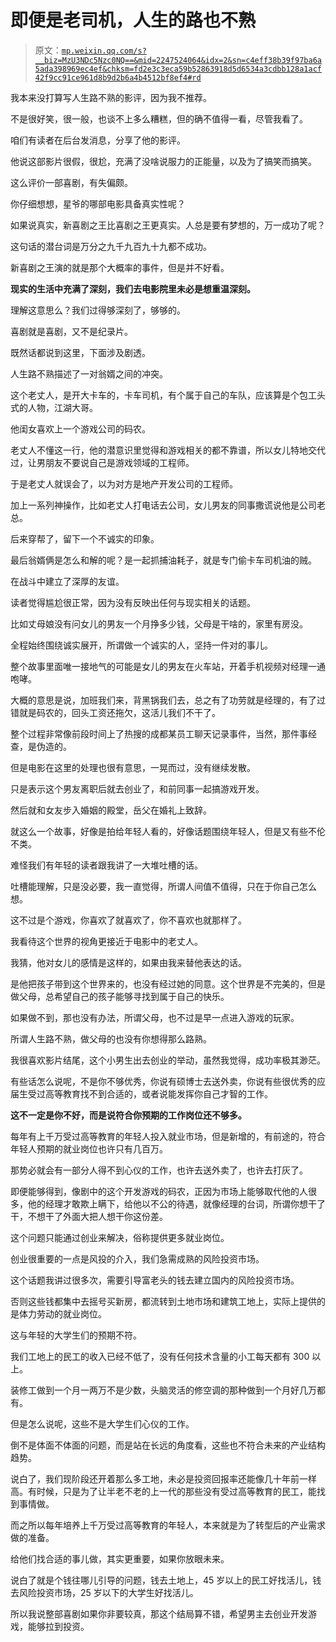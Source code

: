 # 即便是老司机，人生的路也不熟

> 原文：[`mp.weixin.qq.com/s?__biz=MzU3NDc5Nzc0NQ==&mid=2247524064&idx=2&sn=c4eff38b39f97ba6a5ada398969ec4ef&chksm=fd2e3c3eca59b52863918d5d6534a3cdbb128a1acf42f9cc91ce961d8b9d2b6a4b4512bf8ef4#rd`](http://mp.weixin.qq.com/s?__biz=MzU3NDc5Nzc0NQ==&mid=2247524064&idx=2&sn=c4eff38b39f97ba6a5ada398969ec4ef&chksm=fd2e3c3eca59b52863918d5d6534a3cdbb128a1acf42f9cc91ce961d8b9d2b6a4b4512bf8ef4#rd)

我本来没打算写人生路不熟的影评，因为我不推荐。 

不是很好笑，很一般，也谈不上多么糟糕，但的确不值得一看，尽管我看了。 

咱们有读者在后台发消息，分享了他的影评。 

他说这部影片很假，很尬，充满了没啥说服力的正能量，以及为了搞笑而搞笑。

这么评价一部喜剧，有失偏颇。 

你仔细想想，星爷的哪部电影具备真实性呢？ 

如果说真实，新喜剧之王比喜剧之王更真实。人总是要有梦想的，万一成功了呢？ 

这句话的潜台词是万分之九千九百九十九都不成功。

新喜剧之王演的就是那个大概率的事件，但是并不好看。

**现实的生活中充满了深刻，我们去电影院里未必是想重温深刻。** 

理解这意思么？我们过得够深刻了，够够的。 

喜剧就是喜剧，又不是纪录片。 

既然话都说到这里，下面涉及剧透。 

人生路不熟描述了一对翁婿之间的冲突。 

这个老丈人，是开大卡车的，卡车司机，有个属于自己的车队，应该算是个包工头式的人物，江湖大哥。 

他闺女喜欢上一个游戏公司的码农。

老丈人不懂这一行，他的潜意识里觉得和游戏相关的都不靠谱，所以女儿特地交代过，让男朋友不要说自己是游戏领域的工程师。 

于是老丈人就误会了，以为对方是地产开发公司的工程师。

加上一系列神操作，比如老丈人打电话去公司，女儿男友的同事撒谎说他是公司老总。 

后来穿帮了，留下一个不诚实的印象。 

最后翁婿俩是怎么和解的呢？是一起抓捕油耗子，就是专门偷卡车司机油的贼。

在战斗中建立了深厚的友谊。 

读者觉得尴尬很正常，因为没有反映出任何与现实相关的话题。 

比如丈母娘没有问女儿的男友一个月挣多少钱，父母是干啥的，家里有房没。 

全程始终围绕诚实展开，所谓做一个诚实的人，坚持一件对的事儿。 

整个故事里面唯一接地气的可能是女儿的男友在火车站，开着手机视频对经理一通咆哮。 

大概的意思是说，加班我们来，背黑锅我们去，总之有了功劳就是经理的，有了过错就是码农的，回头工资还拖欠，这活儿我们不干了。 

整个过程非常像前段时间上了热搜的成都某员工聊天记录事件，当然，那件事经查，是伪造的。 

但是电影在这里的处理也很有意思，一晃而过，没有继续发散。 

只是表示这个男友离职后就去创业了，和前同事一起搞游戏开发。 

然后就和女友步入婚姻的殿堂，岳父在婚礼上致辞。 

就这么一个故事，好像是拍给年轻人看的，好像话题围绕年轻人，但是又有些不伦不类。 

难怪我们有年轻的读者跟我讲了一大堆吐槽的话。 

吐槽能理解，只是没必要，我一直觉得，所谓人间值不值得，只在于你自己怎么想。

这不过是个游戏，你喜欢了就喜欢了，你不喜欢也就那样了。 

我看待这个世界的视角更接近于电影中的老丈人。

我猜，他对女儿的感情是这样的，如果由我来替他表达的话。 

是他把孩子带到这个世界来的，也没有经过她的同意。这个世界是不完美的，但是做父母，总希望自己的孩子能够寻找到属于自己的快乐。

如果做不到，那也没有办法，所谓父母，也不过是早一点进入游戏的玩家。

所谓人生路不熟，做父母的也没有你想得那么路熟。

我很喜欢影片结尾，这个小男生出去创业的举动，虽然我觉得，成功率极其渺茫。 

有些话怎么说呢，不是你不够优秀，你说有硕博士去送外卖，你说有些很优秀的应届生受过高等教育找不到合适的，或者说能发挥你自己才智的工作。 

**这不一定是你不好，而是说符合你预期的工作岗位还不够多。** 

每年有上千万受过高等教育的年轻人投入就业市场，但是新增的，有前途的，符合年轻人预期的就业岗位也许只有几百万。 

那势必就会有一部分人得不到心仪的工作，也许去送外卖了，也许去打灰了。 

即便能够得到，像剧中的这个开发游戏的码农，正因为市场上能够取代他的人很多，他的经理才敢欺上瞒下，给他以不公的待遇，就像经理的台词，所谓你想干了干，不想干了外面大把人想干你这份差。 

这个问题只能通过创业来解决，俗称提供更多就业岗位。 

创业很重要的一点是风投的介入，我们急需成熟的风险投资市场。 

这个话题我讲过很多次，需要引导富老头的钱去建立国内的风险投资市场。 

否则这些钱都集中去摇号买新房，都流转到土地市场和建筑工地上，实际上提供的是体力劳动的就业岗位。 

这与年轻的大学生们的预期不符。

我们工地上的民工的收入已经不低了，没有任何技术含量的小工每天都有 300 以上。 

装修工做到一个月一两万不是少数，头脑灵活的修空调的那种做到一个月好几万都有。 

但是怎么说呢，这些不是大学生们心仪的工作。 

倒不是体面不体面的问题，而是站在长远的角度看，这些也不符合未来的产业结构趋势。 

说白了，我们现阶段还开着那么多工地，未必是投资回报率还能像几十年前一样高。有时候，只是为了让半老不老的上一代的那些没有受过高等教育的民工，能找到事情做。

而之所以每年培养上千万受过高等教育的年轻人，本来就是为了转型后的产业需求做的准备。 

给他们找合适的事儿做，其实更重要，如果你放眼未来。

说白了就是个钱往哪儿引导的问题，钱去土地上，45 岁以上的民工好找活儿，钱去风险投资市场，25 岁以下的大学生好找活儿。 

所以我说整部喜剧如果你非要较真，那这个结局算不错，希望男主去创业开发游戏，能够拉到投资。